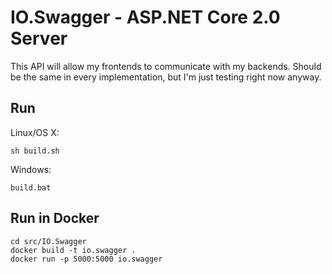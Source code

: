 # IO.Swagger - ASP.NET Core 2.0 Server

This API will allow my frontends to communicate with my backends. Should be the same in every implementation, but I'm just testing right now anyway.

## Run

Linux/OS X:

```
sh build.sh
```

Windows:

```
build.bat
```

## Run in Docker

```
cd src/IO.Swagger
docker build -t io.swagger .
docker run -p 5000:5000 io.swagger
```
